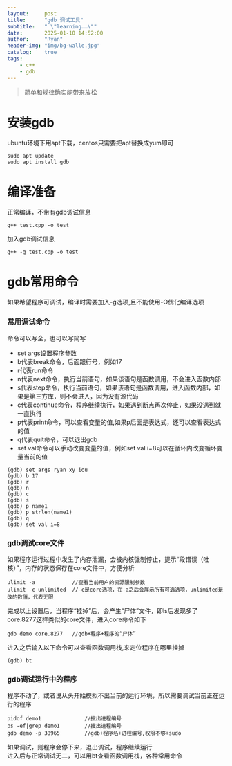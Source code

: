```yaml
---
layout:     post
title:      "gdb 调试工具"
subtitle:   " \"learning……\""
date:       2025-01-10 14:52:00
author:     "Ryan"
header-img: "img/bg-walle.jpg"
catalog:    true
tags:
    - c++
    - gdb
---
```


> 简单和规律确实能带来放松


# 安装gdb  
ubuntu环境下用apt下载，centos只需要把apt替换成yum即可  
````
sudo apt update
sudo apt install gdb
````

# 编译准备  
正常编译，不带有gdb调试信息  
````
g++ test.cpp -o test
````

加入gdb调试信息
````
g++ -g test.cpp -o test
````

# gdb常用命令  
如果希望程序可调试，编译时需要加入-g选项,且不能使用-O优化编译选项  

### 常用调试命令  
命令可以写全，也可以写简写  
* set args设置程序参数
* b代表break命令，后面跟行号，例如17
* r代表run命令
* n代表next命令，执行当前语句，如果该语句是函数调用，不会进入函数内部
* s代表step命令，执行当前语句，如果该语句是函数调用，进入函数内部，如果是第三方库，则不会进入，因为没有源代码
* c代表continue命令，程序继续执行，如果遇到断点再次停止，如果没遇到就一直执行
* p代表print命令，可以查看变量的值,如果p后面是表达式，还可以查看表达式的值
* q代表quit命令，可以退出gdb
* set val命令可以手动改变变量的值，例如set val i=8可以在循环内改变循环变量当前的值


````
(gdb) set args ryan xy iou
(gdb) b 17
(gdb) r
(gdb) n
(gdb) c
(gdb) s
(gdb) p name1
(gdb) p strlen(name1)
(gdb) q
(gdb) set val i=8
````

### gdb调试core文件  
如果程序运行过程中发生了内存泄漏，会被内核强制停止，提示“段错误（吐核）”，内存的状态保存在core文件中，方便分析
````
ulimit -a            //查看当前用户的资源限制参数
ulimit -c unlimited  //-c是core选项，在-a之后会展示所有可选选项，unlimited是改的数值，代表无限
````

完成以上设置后，当程序“挂掉”后，会产生“尸体”文件，即ls后发现多了core.8277这样类似的core文件，进入core命令如下  
````
gdb demo core.8277   //gdb+程序+程序的“尸体”
````

进入之后输入以下命令可以查看函数调用栈,来定位程序在哪里挂掉  
````
(gdb) bt
````

### gdb调试运行中的程序  
程序不动了，或者说从头开始模拟不出当前的运行环境，所以需要调试当前正在运行的程序  
````
pidof demo1              //搜出进程编号
ps -ef|grep demo1        //搜出进程编号
gdb demo -p 38965        //gdb+程序名+进程编号,权限不够+sudo
````

如果调试，则程序会停下来，退出调试，程序继续运行  
进入后与正常调试无二，可以用bt查看函数调用栈，各种常用命令  














